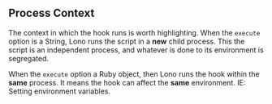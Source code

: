 ## Process Context

The context in which the hook runs is worth highlighting. When the `execute` option is a String, Lono runs the script in a **new** child process. This the script is an independent process, and whatever is done to its environment is segregated.

When the `execute` option a Ruby object, then Lono runs the hook within the **same** process. It means the hook can affect the **same** environment. IE: Setting environment variables.
